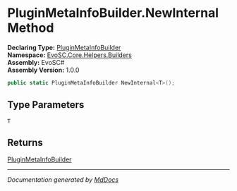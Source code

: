 ﻿<!--  
  <auto-generated>   
    The contents of this file were generated by a tool.  
    Changes to this file may be list if the file is regenerated  
  </auto-generated>   
-->

# PluginMetaInfoBuilder.NewInternal Method

**Declaring Type:** [PluginMetaInfoBuilder](../index.md)  
**Namespace:** [EvoSC.Core.Helpers.Builders](../../index.md)  
**Assembly:** EvoSC\#  
**Assembly Version:** 1.0.0

```csharp
public static PluginMetaInfoBuilder NewInternal<T>();
```

## Type Parameters

`T`

## Returns

[PluginMetaInfoBuilder](../index.md)

___

*Documentation generated by [MdDocs](https://github.com/ap0llo/mddocs)*
